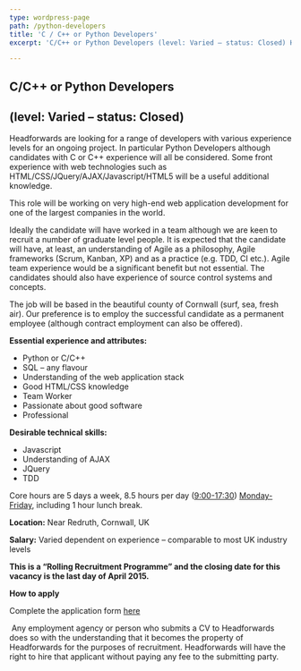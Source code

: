 ```yaml
---
type: wordpress-page
path: /python-developers
title: 'C / C++ or Python Developers'
excerpt: 'C/C++ or Python Developers (level: Varied – status: Closed) Headforwards are looking for a range of developers with various experience levels for an ongoing project. In particular Python Developers although candidates with C or C++ experience will all be considered. Some front experience with web technologies such as HTML/CSS/JQuery/AJAX/Javascript/HTML5 will be a useful additional knowledge. This …'

---
```

**C/C++ or Python Developers**
------------------------------

(level: Varied – status: Closed)
--------------------------------

Headforwards are looking for a range of developers with various experience levels for an ongoing project. In particular Python Developers although candidates with C or C++ experience will all be considered. Some front experience with web technologies such as HTML/CSS/JQuery/AJAX/Javascript/HTML5 will be a useful additional knowledge.

This role will be working on very high-end web application development for one of the largest companies in the world.

Ideally the candidate will have worked in a team although we are keen to recruit a number of graduate level people. It is expected that the candidate will have, at least, an understanding of Agile as a philosophy, Agile frameworks (Scrum, Kanban, XP) and as a practice (e.g. TDD, CI etc.). Agile team experience would be a significant benefit but not essential. The candidates should also have experience of source control systems and concepts.

The job will be based in the beautiful county of Cornwall (surf, sea, fresh air). Our preference is to employ the successful candidate as a permanent employee (although contract employment can also be offered).

**Essential experience and attributes:**

*   Python or C/C++
*   SQL – any flavour
*   Understanding of the web application stack
*   Good HTML/CSS knowledge
*   Team Worker
*   Passionate about good software
*   Professional

**Desirable technical skills:**

*   Javascript
*   Understanding of AJAX
*   JQuery
*   TDD

Core hours are 5 days a week, 8.5 hours per day ([9:00-17:30](x-apple-data-detectors://1)) [Monday-Friday](x-apple-data-detectors://2), including 1 hour lunch break.

**Location:** Near Redruth, Cornwall, UK

**Salary:** Varied dependent on experience – comparable to most UK industry levels

**This is a “Rolling Recruitment Programme” and the closing date for this vacancy is the last day of April 2015.**

**How to apply**

Complete the application form [here](http://www.headforwards.com/application-form/ "Application Form")

 Any employment agency or person who submits a CV to Headforwards does so with the understanding that it becomes the property of Headforwards for the purposes of recruitment. Headforwards will have the right to hire that applicant without paying any fee to the submitting party.
